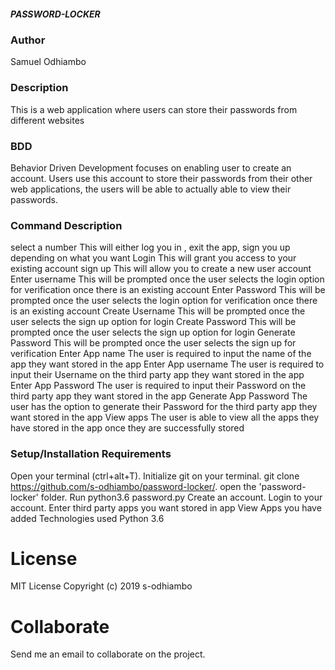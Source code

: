 ##### PASSWORD-LOCKER

### Author
 Samuel Odhiambo

### Description
This is a web application where users can store their passwords from different  websites

### BDD

 Behavior Driven Development focuses on enabling user to create an account. Users use this account to store their passwords from their other web applications, the users will be able to actually able to view their passwords.

### Command	Description

 select a number	This will either log you in , exit the app, sign you up depending on what you want
 Login	This will grant you access to your existing account
 sign up	This will allow you to create a new user account
 Enter username	This will be prompted once the user selects the login option for verification once there is an existing account
 Enter Password	This will be prompted once the user selects the login option for verification once there is an existing account
 Create Username	This will be prompted once the user selects the sign up option for login
 Create Password	This will be prompted once the user selects the sign up option for login
 Generate Password	This will be prompted once the user selects the sign up for verification
 Enter App name	The user is required to input the name of the app they want stored in the app
 Enter App username	The user is required to input their Username on the third party app they want stored in the app
 Enter App Password	The user is required to input their Password on the third party app they want stored in the app
 Generate App Password	The user has the option to generate their Password for the third party app they want stored in the app
 View apps	The user is able to view all the apps they have stored in the app once they are successfully stored

### Setup/Installation Requirements

 Open your terminal (ctrl+alt+T).
 Initialize git on your terminal.
 git clone https://github.com/s-odhiambo/password-locker/.
 open the 'password-locker' folder.
 Run python3.6 password.py
 Create an account.
 Login to your account.
 Enter third party apps you want stored in app
 View Apps you have added
 Technologies used
 Python 3.6

 # License
 MIT License Copyright (c) 2019 s-odhiambo

 # Collaborate
 Send me an email to collaborate on the project.
